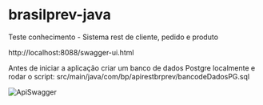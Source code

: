 # brasilprev-java
Teste conhecimento - Sistema rest de cliente, pedido e produto

http://localhost:8088/swagger-ui.html

Antes de iniciar a aplicação criar um banco de dados Postgre localmente e rodar o script:
src/main/java/com/bp/apirestbrprev/bancodeDadosPG.sql

![ApiSwagger](https://user-images.githubusercontent.com/16354426/81565210-60a06a00-936f-11ea-948a-5a658888d358.jpg)
